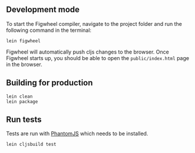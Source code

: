 
## Development mode

To start the Figwheel compiler, navigate to the project folder and run the following command in the terminal:

```
lein figwheel
```

Figwheel will automatically push cljs changes to the browser.
Once Figwheel starts up, you should be able to open the `public/index.html` page in the browser.


## Building for production

```
lein clean
lein package
```

## Run tests

Tests are run with [PhantomJS](http://phantomjs.org/) which needs to be installed.

```
lein cljsbuild test
```
